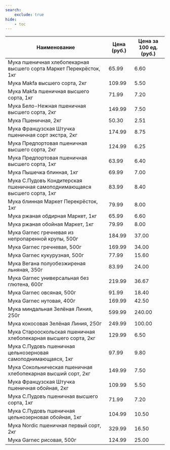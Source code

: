 ```yaml
---
search:
    exclude: true
hide:
    - toc
---
```


| Наименование | Цена (руб.) | Цена за 100 ед. (руб.) |
| -- | -- | -- |
| Мука пшеничная хлебопекарная высшего сорта Маркет Перекрёсток, 1кг | 65.99 | 6.60 |
| Мука Makfa высшего сорта, 2кг | 109.99 | 5.50 |
| Мука Makfa пшеничная высшего сорта, 1кг | 71.99 | 7.20 |
| Мука Бело-Нежная пшеничная высшего сорта, 2кг | 149.99 | 7.50 |
| Мука Пшеничная, 2кг | 50.30 | 2.51 |
| Мука Французская Штучка пшеничная сорт экстра, 2кг | 174.99 | 8.75 |
| Мука Предпортовая пшеничная высшего сорта, 2кг | 124.99 | 6.25 |
| Мука Предпортовая пшеничная высшего сорта, 1кг | 63.99 | 6.40 |
| Мука Пышечка блинная, 1кг | 69.99 | 7.00 |
| Мука С.Пудовъ Кондитерская пшеничная самоподнимающаяся высшего сорта, 1кг | 83.99 | 8.40 |
| Мука блинная Маркет Перекрёсток, 1кг | 79.99 | 8.00 |
| Мука ржаная обдирная Маркет, 1кг | 65.99 | 6.60 |
| Мука ржаная обойная Маркет, 1кг | 79.99 | 8.00 |
| Мука Garnec гречневая из непропаренной крупы, 500г | 184.99 | 37.00 |
| Мука Garnec гречневая, 500г | 169.99 | 34.00 |
| Мука Garnec кукурузная, 500г | 77.99 | 15.60 |
| Мука Вегана полуобезжиреная льняная, 350г | 83.99 | 24.00 |
| Мука Garnec универсальная без глютена, 600г | 219.99 | 36.67 |
| Мука Garnec овсяная, 500г | 91.99 | 18.40 |
| Мука Garnec нутовая, 400г | 169.99 | 42.50 |
| Мука миндальная Зелёная Линия, 250г | 599.99 | 240.00 |
| Мука кокосовая Зелёная Линия, 250г | 249.99 | 100.00 |
| Мука Старооскольская пшеничная хлебопекарная высшего сорта, 2кг | 129.99 | 6.50 |
| Мука С.Пудовъ пшеничная цельнозерновая самоподнимающаяся, 1кг | 97.99 | 9.80 |
| Мука Сокольническая пшеничная хлебопекарная высший сорт, 2кг | 149.99 | 7.50 |
| Мука Французская Штучка пшеничная обойная, 2кг | 109.99 | 5.50 |
| Мука С.Пудовъ пшеничная высшего сорта, 1кг | 71.99 | 7.20 |
| Мука С.Пудовъ пшеничная цельнозерновая обойная, 1кг | 104.99 | 10.50 |
| Мука Nordic пшеничная первый сорт, 2кг | 329.99 | 16.50 |
| Мука Garnec рисовая, 500г | 124.99 | 25.00 |
